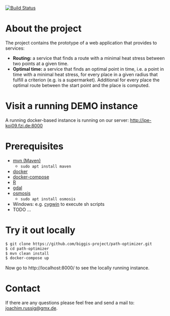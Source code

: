 [![Build Status](https://travis-ci.org/biggis-project/path-optimizer.svg?branch=master)][Travis]

[Travis]: https://travis-ci.org/biggis-project/path-optimizer

# About the project

The project contains the prototype of a web application that provides to services:
- **Routing:** a service that finds a route with a minimal heat stress between
  two points at a given time.
- **Optimal time:** a service that finds an optimal point in time, i.e. a point
  in time with a minimal heat stress, for every place in a given radius that
  fulfill a criterion (e.g. is a supermarket). Additional for every place the
  optimal route between the start point and the place is computed.  


# Visit a running DEMO instance
A running docker-based instance is running on our server:
http://ipe-koi09.fzi.de:8000


# Prerequisites
- [mvn (Maven)](https://maven.apache.org/install.html)
  - `sudo apt install maven`
- [docker](https://docs.docker.com/engine/installation/)
- [docker-compose](https://docs.docker.com/compose/install/)
- [R](https://cran.r-project.org/doc/FAQ/R-FAQ.html#How-can-R-be-installed_003f)
- [gdal](https://trac.osgeo.org/gdal/wiki/DownloadingGdalBinaries)
- [osmosis](https://wiki.openstreetmap.org/wiki/Osmosis#How_to_install)
  - `sudo apt install osmosis`
- Windows: e.g. [cygwin](https://cygwin.com/install.html) to execute sh scripts
- TODO ...


# Try it out locally
```sh
$ git clone https://github.com/biggis-project/path-optimizer.git
$ cd path-optimizer
$ mvn clean install
$ docker-compose up
```
Now go to http://localhost:8000/ to see the locally running instance.

# Contact
If there are any questions please feel free and send a mail to: <joachim.russig@gmx.de>.
